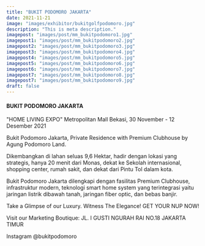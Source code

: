 ```yaml
---
title: "BUKIT PODOMORO JAKARTA"
date: 2021-11-21
image: "images/exhibitor/bukitgolfpodomoro.jpg"
description: "This is meta description."
imagepost: "images/post/mm_bukitpodomoro1.jpg"
imagepost1: "images/post/mm_bukitpodomoro2.jpg"
imagepost2: "images/post/mm_bukitpodomoro3.jpg"
imagepost3: "images/post/mm_bukitpodomoro4.jpg"
imagepost4: "images/post/mm_bukitpodomoro5.jpg"
imagepost5: "images/post/mm_bukitpodomoro6.jpg"
imagepost6: "images/post/mm_bukitpodomoro7.jpg"
imagepost7: "images/post/mm_bukitpodomoro8.jpg"
imagepost7: "images/post/mm_bukitpodomoro9.jpg"
draft: false
---
```


#### BUKIT PODOMORO JAKARTA

"HOME LIVING EXPO"
Metropolitan Mall Bekasi, 30 November - 12 Desember 2021

Bukit Podomoro Jakarta, Private Residence with Premium Clubhouse by Agung Podomoro Land.

Dikembangkan di lahan seluas 9,6 Hektar, hadir dengan lokasi yang strategis, hanya 20 menit dari Monas, dekat ke Sekolah internasional, shopping center, rumah sakit, dan dekat dari Pintu Tol dalam kota. 
 
Bukit Podomoro Jakarta dilengkapi dengan fasilitas Premium Clubhouse, infrastruktur modern, teknologi smart home system yang terintegrasi yaitu jaringan listrik dibawah tanah, jaringan fiber optic, dan bebas banjir. 

Take a Glimpse of our Luxury. Witness The Elegance!
GET YOUR NUP NOW!

Visit our Marketing Boutique:
JL. I GUSTI NGURAH RAI NO.18
JAKARTA TIMUR


Instagram @bukitpodomoro
